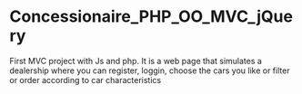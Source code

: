 # Concessionaire_PHP_OO_MVC_jQuery
First MVC project with Js and php. It is a web page that simulates a dealership where you can register, loggin, choose the cars you like or filter or order according to car characteristics
